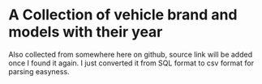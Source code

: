 # A Collection of vehicle brand and models with their year

Also collected from somewhere here on github, source link will be added once I found it again. I just converted it from SQL format to csv format for parsing easyness.